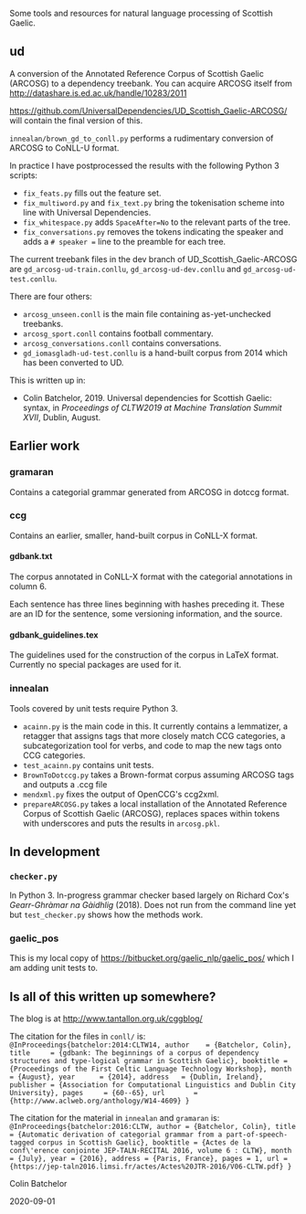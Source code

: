 Some tools and resources for natural language processing of Scottish Gaelic.

ud
--
A conversion of the Annotated Reference Corpus of Scottish Gaelic (ARCOSG) to a dependency treebank.
You can acquire ARCOSG itself from http://datashare.is.ed.ac.uk/handle/10283/2011

https://github.com/UniversalDependencies/UD_Scottish_Gaelic-ARCOSG/ will contain the final version of this.

`innealan/brown_gd_to_conll.py` performs a rudimentary conversion of ARCOSG to CoNLL-U format.

In practice I have postprocessed the results with the following Python 3 scripts:
* `fix_feats.py` fills out the feature set.
* `fix_multiword.py` and `fix_text.py` bring the tokenisation scheme into line with Universal Dependencies.
* `fix_whitespace.py` adds `SpaceAfter=No` to the relevant parts of the tree.
* `fix_conversations.py` removes the tokens indicating the speaker and adds a `# speaker =` line to the preamble for each tree.

The current treebank files in the dev branch of UD_Scottish_Gaelic-ARCOSG are `gd_arcosg-ud-train.conllu`, `gd_arcosg-ud-dev.conllu` and `gd_arcosg-ud-test.conllu`.

There are four others:
* `arcosg_unseen.conll` is the main file containing as-yet-unchecked treebanks.
* `arcosg_sport.conll` contains football commentary.
* `arcosg_conversations.conll` contains conversations.
* `gd_iomasgladh-ud-test.conllu` is a hand-built corpus from 2014 which has been converted to UD.

This is written up in:
* Colin Batchelor, 2019. Universal dependencies for Scottish Gaelic: syntax, in _Proceedings of CLTW2019 at Machine Translation Summit XVII_, Dublin, August.

Earlier work
--
### gramaran
Contains a categorial grammar generated from ARCOSG in dotccg format.

### ccg
Contains an earlier, smaller, hand-built corpus in CoNLL-X format.

#### gdbank.txt

The corpus annotated in CoNLL-X format with the categorial annotations in column 6.

Each sentence has three lines beginning with hashes preceding it. These are an ID for the sentence, some versioning information, and the source.

#### gdbank_guidelines.tex

The guidelines used for the construction of the corpus in LaTeX format. Currently no special packages are used for it.

### innealan
Tools covered by unit tests require Python 3.

* `acainn.py` is the main code in this. It currently contains a lemmatizer, a retagger that assigns tags that more closely match CCG categories, a subcategorization tool for verbs, and code to map the new tags onto CCG categories.
* `test_acainn.py` contains unit tests.
* `BrownToDotccg.py` takes a Brown-format corpus assuming ARCOSG tags and outputs a .ccg file
* `mendxml.py` fixes the output of OpenCCG's ccg2xml.
* `prepareARCOSG.py` takes a local installation of the Annotated Reference Corpus of Scottish Gaelic (ARCOSG), replaces spaces within tokens with underscores and puts the results in `arcosg.pkl`.

In development
--
### `checker.py`
In Python 3. In-progress grammar checker based largely on Richard Cox's _Gearr-Ghràmar na Gàidhlig_ (2018). Does not run from the command line yet but `test_checker.py` shows how the methods work.

### gaelic_pos
This is my local copy of https://bitbucket.org/gaelic_nlp/gaelic_pos/ which I am adding unit tests to.

Is all of this written up somewhere?
--

The blog is at http://www.tantallon.org.uk/cggblog/ 

The citation for the files in `conll/` is:
  `@InProceedings{batchelor:2014:CLTW14, author    = {Batchelor, Colin}, title     = {gdbank: The beginnings of a corpus of dependency structures and type-logical grammar in Scottish Gaelic}, booktitle = {Proceedings of the First Celtic Language Technology Workshop}, month     = {August}, year      = {2014}, address   = {Dublin, Ireland}, publisher = {Association for Computational Linguistics and Dublin City University}, pages     = {60--65}, url       = {http://www.aclweb.org/anthology/W14-4609} }`

The citation for the material in `innealan` and `gramaran` is:
  `@InProceedings{batchelor:2016:CLTW, author = {Batchelor, Colin}, title = {Automatic derivation of categorial grammar from a part-of-speech-tagged corpus in Scottish Gaelic}, booktitle = {Actes de la conf\'erence conjointe JEP-TALN-RECITAL 2016, volume 6 : CLTW}, month = {July}, year = {2016}, address = {Paris, France}, pages = 1, url = {https://jep-taln2016.limsi.fr/actes/Actes%20JTR-2016/V06-CLTW.pdf} }`

Colin Batchelor

2020-09-01
